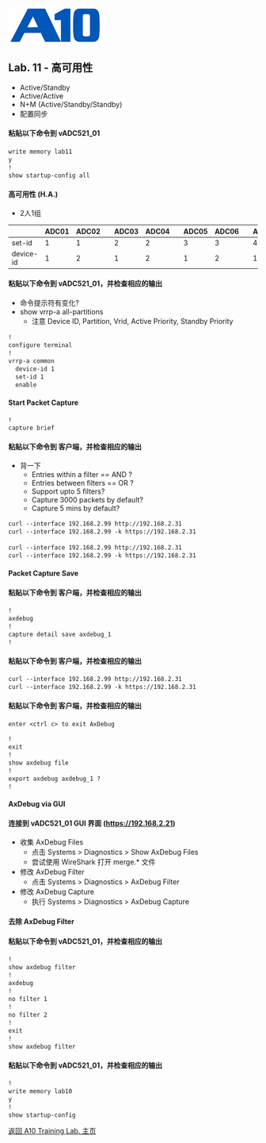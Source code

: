 ![](/Images/A10-NewLogos-Blue-NoReg-RGB-50.png)


## Lab. 11 - 高可用性
 - Active/Standby
 - Active/Active
 - N+M (Active/Standby/Standby)
 - 配置同步

#### 粘贴以下命令到 vADC521_01
```
write memory lab11
y
!
show startup-config all

```

#### 高可用性 (H.A.)
+ 2人1组

| | ADC01 | ADC02 | | ADC03 | ADC04 | | ADC05 | ADC06 | | ADC07 | ADC08 | | ADC09 | ADC10 |
|---|---|---|---|---|---|---|---|---|---|---|---|---|---|---|
| set-id | 1 | 1 | | 2 | 2 | | 3 | 3 | | 4 | 4 | | 5 | 5 |
| device-id | 1 | 2 | | 1 | 2 | | 1 | 2 | | 1 | 2 | | 1 | 2 |


#### 粘贴以下命令到 vADC521_01，并检查相应的输出
+ 命令提示符有变化?
+ show vrrp-a all-partitions
  + 注意 Device ID, Partition, Vrid, Active Priority, Standby Priority
```
!
configure terminal
!
vrrp-a common
  device-id 1
  set-id 1
  enable

```




#### Start Packet Capture
```
!
capture brief

```

#### 粘贴以下命令到 客户端，并检查相应的输出
+ 背一下
  + Entries within a filter == AND ?
  + Entries between filters == OR ?
  + Support upto 5 filters?
  + Capture 3000 packets by default?
  + Capture 5 mins by default?
```
curl --interface 192.168.2.99 http://192.168.2.31
curl --interface 192.168.2.99 -k https://192.168.2.31

curl --interface 192.168.2.99 http://192.168.2.31
curl --interface 192.168.2.99 -k https://192.168.2.31

```

#### Packet Capture Save
#### 粘贴以下命令到 客户端，并检查相应的输出
```
!
axdebug
!
capture detail save axdebug_1
!

```

#### 粘贴以下命令到 客户端，并检查相应的输出
```
curl --interface 192.168.2.99 http://192.168.2.31
curl --interface 192.168.2.99 -k https://192.168.2.31

```

#### 粘贴以下命令到 客户端，并检查相应的输出
```
enter <ctrl c> to exit AxDebug

```

```
!
exit
!
show axdebug file
!
export axdebug axdebug_1 ?
!

```

#### AxDebug via GUI
#### 连接到 vADC521_01 GUI 界面 (https://192.168.2.21)
  + 收集 AxDebug Files
    + 点击 Systems > Diagnostics > Show AxDebug Files
    + 尝试使用 WireShark 打开 merge.* 文件
  + 修改 AxDebug Filter
    + 点击 Systems > Diagnostics > AxDebug Filter
  + 修改 AxDebug Capture
    + 执行 Systems > Diagnostics > AxDebug Capture

#### 去除 AxDebug Filter
#### 粘贴以下命令到 vADC521_01，并检查相应的输出
```
!
show axdebug filter
!
axdebug
!
no filter 1
!
no filter 2
!
exit
!
show axdebug filter

```

#### 粘贴以下命令到 vADC521_01，并检查相应的输出
```
!
write memory lab10
y
!
show startup-config

```

[返回 A10 Training Lab. 主页](https://github.com/borissiu/A10_Training_Lab)